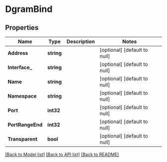 # DgramBind

## Properties
Name | Type | Description | Notes
------------ | ------------- | ------------- | -------------
**Address** | **string** |  | [optional] [default to null]
**Interface_** | **string** |  | [optional] [default to null]
**Name** | **string** |  | [optional] [default to null]
**Namespace** | **string** |  | [optional] [default to null]
**Port** | **int32** |  | [optional] [default to null]
**PortRangeEnd** | **int32** |  | [optional] [default to null]
**Transparent** | **bool** |  | [optional] [default to null]

[[Back to Model list]](../README.md#documentation-for-models) [[Back to API list]](../README.md#documentation-for-api-endpoints) [[Back to README]](../README.md)


